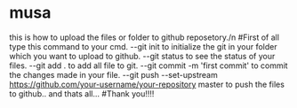# musa
this is how to upload the files or folder to github reposetory./n
#First of all type this command to your cmd.
--git init
to initialize  the git in your folder which you want to upload to github.
--git status
to see the status of your files.
--git add .
to add all file to git.
--git commit -m 'first commit'
to commit the changes made in your file.
--git push --set-upstream https://github.com/your-username/your-repository master
to push the files to github..
and thats all...
#Thank you!!!!
